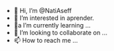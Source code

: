 - 👋 Hi, I’m @NatiAseff
- 👀 I’m interested in  aprender.
- 🌱a I’m currently learning ...
- 💞️ I’m looking to collaborate on ...
- 📫 How to reach me ...

<!---
NatiAseff/NatiAseff is a ✨ special ✨ repository because its `README.md` (this file) appears on your GitHub profile.
You can click the Preview link to take a look at your changes.
--->
